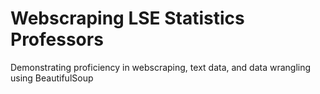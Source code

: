 # Webscraping LSE Statistics Professors

Demonstrating proficiency in webscraping, text data, and data wrangling using BeautifulSoup 
